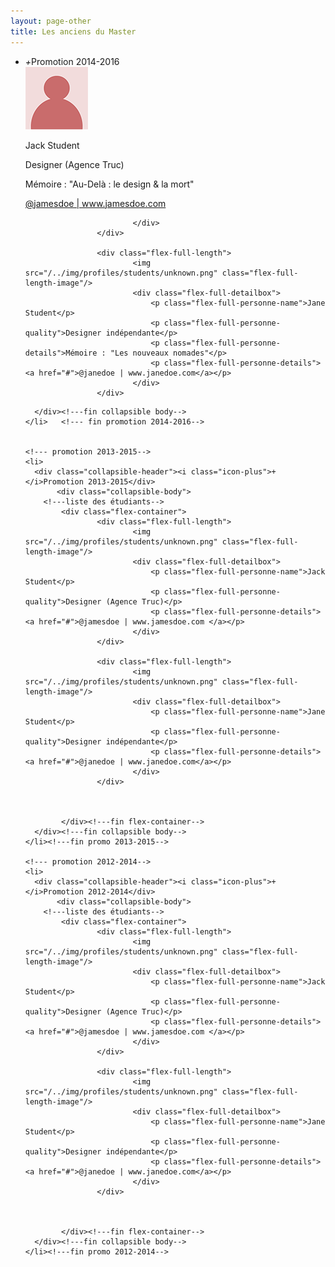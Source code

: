 ```yaml
---
layout: page-other
title: Les anciens du Master
---
```


 

<ul class="collapsible" data-collapsible="accordion">
    <li>
      <div class="collapsible-header"><i class="icon-plus">+</i>Promotion 2014-2016</div>
      <div class="collapsible-body">
      	<!---liste des étudiants-->
			<div class="flex-container">
					<div class="flex-full-length">
							<img src="/../img/profiles/students/unknown.png" class="flex-full-length-image"/>
							<div class="flex-full-detailbox">
								<p class="flex-full-personne-name">Jack Student</p>
								<p class="flex-full-personne-quality">Designer (Agence Truc)</p>
								<p class="flex-full-personne-details">Mémoire : "Au-Delà : le design & la mort"</p>
								<p class="flex-full-personne-details"><a href="#">@jamesdoe | www.jamesdoe.com </a></p>

							</div>
					</div>

					<div class="flex-full-length">
							<img src="/../img/profiles/students/unknown.png" class="flex-full-length-image"/>
							<div class="flex-full-detailbox">
								<p class="flex-full-personne-name">Jane Student</p>
								<p class="flex-full-personne-quality">Designer indépendante</p>
								<p class="flex-full-personne-details">Mémoire : "Les nouveaux nomades"</p>
								<p class="flex-full-personne-details"><a href="#">@janedoe | www.janedoe.com</a></p>
							</div>
					</div>	

	

</div><!---fin flex-container-->



      </div><!---fin collapsible body-->
    </li>   <!--- fin promotion 2014-2016-->


    <!--- promotion 2013-2015-->
    <li>
      <div class="collapsible-header"><i class="icon-plus">+</i>Promotion 2013-2015</div>
           <div class="collapsible-body">
      	<!---liste des étudiants-->
			<div class="flex-container">
					<div class="flex-full-length">
							<img src="/../img/profiles/students/unknown.png" class="flex-full-length-image"/>
							<div class="flex-full-detailbox">
								<p class="flex-full-personne-name">Jack Student</p>
								<p class="flex-full-personne-quality">Designer (Agence Truc)</p>
								<p class="flex-full-personne-details"><a href="#">@jamesdoe | www.jamesdoe.com </a></p>
							</div>
					</div>

					<div class="flex-full-length">
							<img src="/../img/profiles/students/unknown.png" class="flex-full-length-image"/>
							<div class="flex-full-detailbox">
								<p class="flex-full-personne-name">Jane Student</p>
								<p class="flex-full-personne-quality">Designer indépendante</p>
								<p class="flex-full-personne-details"><a href="#">@janedoe | www.janedoe.com</a></p>
							</div>
					</div>	

	

			</div><!---fin flex-container-->
      </div><!---fin collapsible body-->
    </li><!---fin promo 2013-2015-->

    <!--- promotion 2012-2014-->
    <li>
      <div class="collapsible-header"><i class="icon-plus">+</i>Promotion 2012-2014</div>
           <div class="collapsible-body">
      	<!---liste des étudiants-->
			<div class="flex-container">
					<div class="flex-full-length">
							<img src="/../img/profiles/students/unknown.png" class="flex-full-length-image"/>
							<div class="flex-full-detailbox">
								<p class="flex-full-personne-name">Jack Student</p>
								<p class="flex-full-personne-quality">Designer (Agence Truc)</p>
								<p class="flex-full-personne-details"><a href="#">@jamesdoe | www.jamesdoe.com </a></p>
							</div>
					</div>

					<div class="flex-full-length">
							<img src="/../img/profiles/students/unknown.png" class="flex-full-length-image"/>
							<div class="flex-full-detailbox">
								<p class="flex-full-personne-name">Jane Student</p>
								<p class="flex-full-personne-quality">Designer indépendante</p>
								<p class="flex-full-personne-details"><a href="#">@janedoe | www.janedoe.com</a></p>
							</div>
					</div>	

	

			</div><!---fin flex-container-->
      </div><!---fin collapsible body-->
    </li><!---fin promo 2012-2014-->    


  </ul>